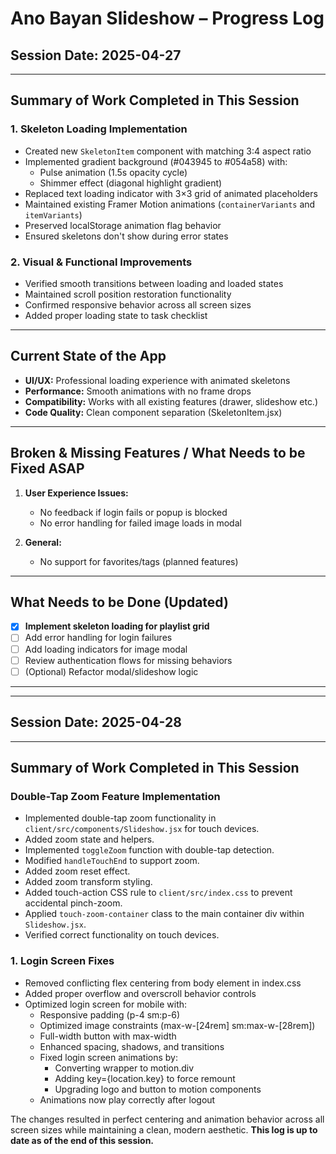 # Ano Bayan Slideshow – Progress Log

## Session Date: 2025-04-27

---

## **Summary of Work Completed in This Session**

### 1. **Skeleton Loading Implementation**
- Created new `SkeletonItem` component with matching 3:4 aspect ratio
- Implemented gradient background (#043945 to #054a58) with:
  - Pulse animation (1.5s opacity cycle)
  - Shimmer effect (diagonal highlight gradient)
- Replaced text loading indicator with 3×3 grid of animated placeholders
- Maintained existing Framer Motion animations (`containerVariants` and `itemVariants`)
- Preserved localStorage animation flag behavior
- Ensured skeletons don't show during error states

### 2. **Visual & Functional Improvements**
- Verified smooth transitions between loading and loaded states
- Maintained scroll position restoration functionality
- Confirmed responsive behavior across all screen sizes
- Added proper loading state to task checklist

---

## **Current State of the App**

- **UI/UX:** Professional loading experience with animated skeletons
- **Performance:** Smooth animations with no frame drops
- **Compatibility:** Works with all existing features (drawer, slideshow etc.)
- **Code Quality:** Clean component separation (SkeletonItem.jsx)

---

## **Broken & Missing Features / What Needs to be Fixed ASAP**

1. **User Experience Issues:**
   - No feedback if login fails or popup is blocked
   - No error handling for failed image loads in modal

2. **General:**
   - No support for favorites/tags (planned features)

---

## **What Needs to be Done (Updated)**

- [x] **Implement skeleton loading for playlist grid**
- [ ] Add error handling for login failures
- [ ] Add loading indicators for image modal
- [ ] Review authentication flows for missing behaviors
- [ ] (Optional) Refactor modal/slideshow logic

---

---

## Session Date: 2025-04-28

---

## **Summary of Work Completed in This Session**

### Double-Tap Zoom Feature Implementation
- Implemented double-tap zoom functionality in `client/src/components/Slideshow.jsx` for touch devices.
- Added zoom state and helpers.
- Implemented `toggleZoom` function with double-tap detection.
- Modified `handleTouchEnd` to support zoom.
- Added zoom reset effect.
- Added zoom transform styling.
- Added touch-action CSS rule to `client/src/index.css` to prevent accidental pinch-zoom.
- Applied `touch-zoom-container` class to the main container div within `Slideshow.jsx`.
- Verified correct functionality on touch devices.

### 1. **Login Screen Fixes**
- Removed conflicting flex centering from body element in index.css
- Added proper overflow and overscroll behavior controls
- Optimized login screen for mobile with:
   - Responsive padding (p-4 sm:p-6)
   - Optimized image constraints (max-w-[24rem] sm:max-w-[28rem])
   - Full-width button with max-width
   - Enhanced spacing, shadows, and transitions
   - Fixed login screen animations by:
     * Converting wrapper to motion.div
     * Adding key={location.key} to force remount
     * Upgrading logo and button to motion components
   - Animations now play correctly after logout

The changes resulted in perfect centering and animation behavior across all screen sizes while maintaining a clean, modern aesthetic.
**This log is up to date as of the end of this session.**
